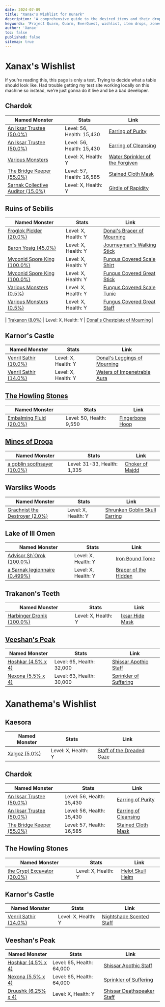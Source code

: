 ```yaml
---
date: 2024-07-09
title: "Xanax's Wishlist for Kunark"
description: 'A comprehensive guide to the desired items and their drop locations in Project Quarm, including zones, named monsters, and drop rates.'
keywords: 'Project Quarm, Quarm, EverQuest, wishlist, item drops, zones, named monsters'
author: 'Xanax'
toc: false
published: false
sitemap: true
---
```

# Xanax's Wishlist

If you're reading this, this page is only a test. Trying to decide what a table should look like. Had trouble getting my test site working locally on this machine so instead, we're just gonna do it live and be a bad developer.

## Chardok

| Named Monster       | Stats           | Link                                                                 |
|---------------------|-----------------|----------------------------------------------------------------------|
| [An Iksar Trustee (50.0%)]() | Level: 56, Health: 15,430 | [Earring of Purity](https://www.pqdi.cc/item/5814) |
| [An Iksar Trustee (50.0%)]() | Level: 56, Health: 15,430 | [Earring of Cleansing](https://www.pqdi.cc/item/5815) |
| [Various Monsters]() | Level: X, Health: Y | [Water Sprinkler of the Forgiven](https://www.pqdi.cc/item/6684) |
| [The Bridge Keeper (55.0%)]() | Level: 57, Health: 16,585 | [Stained Cloth Mask](https://www.pqdi.cc/item/5712) |
| [Sarnak Collective Auditor (15.0%)]() | Level: X, Health: Y | [Girdle of Rapidity](https://www.pqdi.cc/item/5765) |

## Ruins of Sebilis

| Named Monster       | Stats           | Link                                                                 |
|---------------------|-----------------|----------------------------------------------------------------------|
| [Froglok Pickler (20.0%)]() | Level: X, Health: Y | [Donal's Bracer of Mourning](https://www.pqdi.cc/item/4567) |
| [Baron Yosig (45.0%)]() | Level: X, Health: Y | [Journeyman's Walking Stick](https://www.pqdi.cc/item/6618) |
| [Myconid Spore King (100.0%)]() | Level: X, Health: Y | [Fungus Covered Scale Shirt](https://www.pqdi.cc/item/2735) |
| [Myconid Spore King (100.0%)]() | Level: X, Health: Y | [Fungus Covered Great Stick](https://www.pqdi.cc/item/10895) |
| [Various Monsters (0.5%)]() | Level: X, Health: Y | [Fungus Covered Scale Tunic](https://www.pqdi.cc/item/2880) |
| [Various Monsters (0.5%)]() | Level: X, Health: Y | [Fungus Covered Great Staff](https://www.pqdi.cc/item/2882) |

| [Trakanon (8.0%)]() | Level: X, Health: Y | [Donal's Chestplate of Mourning](https://www.pqdi.cc/item/4565) |

## Karnor's Castle

| Named Monster       | Stats           | Link                                                                 |
|---------------------|-----------------|----------------------------------------------------------------------|
| [Venril Sathir (10.0%)]() | Level: X, Health: Y | [Donal's Leggings of Mourning](https://www.pqdi.cc/item/4569) |
| [Venril Sathir (14.0%)]() | Level: X, Health: Y | [Waters of Impenetrable Aura](https://www.pqdi.cc/item/6678) |

## [The Howling Stones](https://www.pqdi.cc/zone/105)

| Named Monster       | Stats           | Link                                                                 |
|---------------------|-----------------|----------------------------------------------------------------------|
| [Embalming Fluid (20.0%)]() | Level: 50, Health: 9,550 | [Fingerbone Hoop](https://www.pqdi.cc/item/14751) |

## [Mines of Droga](https://www.pqdi.cc/zone/81)

| Named Monster       | Stats           | Link                                                                 |
|---------------------|-----------------|----------------------------------------------------------------------|
| [a goblin soothsayer (10.0%)]() | Level: 31-33, Health: 1,335 | [Choker of Majdd](https://www.pqdi.cc/item/14735) |

## Warsliks Woods

| Named Monster       | Stats           | Link                                                                 |
|---------------------|-----------------|----------------------------------------------------------------------|
| [Grachnist the Destroyer (2.0%)]() | Level: X, Health: Y | [Shrunken Goblin Skull Earring](https://www.pqdi.cc/item/10580) |

## Lake of Ill Omen

| Named Monster       | Stats           | Link                                                                 |
|---------------------|-----------------|----------------------------------------------------------------------|
| [Advisor Sh`Orok (100.0%)]() | Level: X, Health: Y | [Iron Bound Tome](https://www.pqdi.cc/item/14811) |
| [a Sarnak legionnaire (0.499%)]() | Level: X, Health: Y | [Bracer of the Hidden](https://www.pqdi.cc/item/11911) |

## Trakanon's Teeth

| Named Monster       | Stats           | Link                                                                 |
|---------------------|-----------------|----------------------------------------------------------------------|
| [Harbinger Dronik (100.0%)]() | Level: X, Health: Y | [Iksar Hide Mask](https://www.pqdi.cc/item/2741) |

## [Veeshan's Peak](https://www.pqdi.cc/zone/108)

| Named Monster       | Stats           | Link                                                                 |
|---------------------|-----------------|----------------------------------------------------------------------|
| [Hoshkar (4.5% x 4)]() | Level: 65, Health: 32,000 | [Shissar Apothic Staff](https://www.pqdi.cc/item/10892) |
| [Nexona (5.5% x 4)]() | Level: 63, Health: 30,000 | [Sprinkler of Suffering](https://www.pqdi.cc/item/24621) |

# Xanathema's Wishlist

## Kaesora

| Named Monster       | Stats           | Link                                                                 |
|---------------------|-----------------|----------------------------------------------------------------------|
| [Xalgoz (5.0%)]() | Level: X, Health: Y | [Staff of the Dreaded Gaze](https://www.pqdi.cc/item/6681) |

## Chardok

| Named Monster       | Stats           | Link                                                                 |
|---------------------|-----------------|----------------------------------------------------------------------|
| [An Iksar Trustee (50.0%)]() | Level: 56, Health: 15,430 | [Earring of Purity](https://www.pqdi.cc/item/5814) |
| [An Iksar Trustee (50.0%)]() | Level: 56, Health: 15,430 | [Earring of Cleansing](https://www.pqdi.cc/item/5815) |
| [The Bridge Keeper (55.0%)]() | Level: 57, Health: 16,585 | [Stained Cloth Mask](https://www.pqdi.cc/item/5712) |

## The Howling Stones

| Named Monster       | Stats           | Link                                                                 |
|---------------------|-----------------|----------------------------------------------------------------------|
| [the Crypt Excavator (30.0%)]() | Level: X, Health: Y | [Helot Skull Helm](https://www.pqdi.cc/item/1414) |

## Karnor's Castle

| Named Monster       | Stats           | Link                                                                 |
|---------------------|-----------------|----------------------------------------------------------------------|
| [Venril Sathir (14.0%)]() | Level: X, Health: Y | [Nightshade Scented Staff](https://www.pqdi.cc/item/6675) |

## Veeshan's Peak

| Named Monster       | Stats           | Link                                                                 |
|---------------------|-----------------|----------------------------------------------------------------------|
| [Hoshkar (4.5% x 4)]() | Level: 65, Health: 64,000 | [Shissar Apothic Staff](https://www.pqdi.cc/item/10892) |
| [Nexona (5.5% x 4)]() | Level: 65, Health: 64,000 | [Sprinkler of Suffering](https://www.pqdi.cc/item/24621) |
| [Druushk (6.25% x 4)]() | Level: X, Health: Y | [Shissar Deathspeaker Staff](https://www.pqdi.cc/item/24640) |